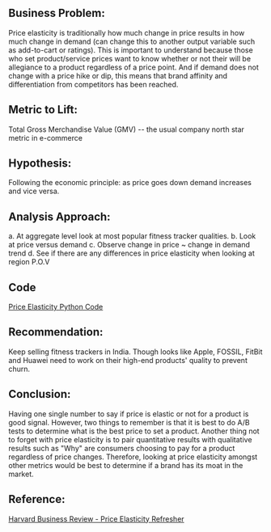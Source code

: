 ## Business Problem:

Price elasticity is traditionally how much change in price results in how much change in demand (can change this to another output variable such as add-to-cart or ratings). This is important to understand because those who set product/service prices want to know whether or not their will be allegiance to a product regardless of a price point. And if demand does not change with a price hike or dip, this means that brand affinity and differentiation from competitors has been reached.

## Metric to Lift:

Total Gross Merchandise Value (GMV) -- the usual company north star metric in e-commerce

## Hypothesis: 

Following the economic principle: as price goes down demand increases and vice versa.

## Analysis Approach:

  a. At aggregate level look at most popular fitness tracker qualities.
  b. Look at price versus demand
  c. Observe change in price ~ change in demand trend
  d. See if there are any differences in price elasticity when looking at region P.O.V

## Code

[Price Elasticity Python Code](https://nbviewer.org/github/mindyng/2022-Business-Projects/blob/main/price-elasticity.ipynb)

## Recommendation: 

Keep selling fitness trackers in India. Though looks like Apple, FOSSIL, FitBit and Huawei need to work on their high-end products' quality to prevent churn.

## Conclusion:

Having one single number to say if price is elastic or not for a product is good signal. However, two things to remember is that it is best to do A/B tests to determine what is the best price to set a product. Another thing not to forget with price elasticity is to pair quantitative results with qualitative results such as "Why" are consumers choosing to pay for a product regardless of price changes. Therefore, looking at price elasticity amongst other metrics would be best to determine if a brand has its moat in the market.

## Reference: 
[Harvard Business Review - Price Elasticity Refresher](https://hbr.org/2015/08/a-refresher-on-price-elasticity)
